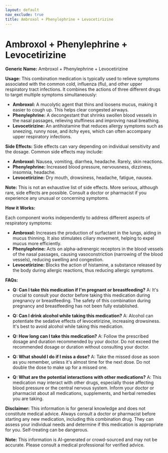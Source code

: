 ```yaml
---
layout: default
nav_exclude: true
title: Ambroxol + Phenylephrine + Levocetirizine
---
```


# Ambroxol + Phenylephrine + Levocetirizine

**Generic Name:** Ambroxol + Phenylephrine + Levocetirizine

**Usage:** This combination medication is typically used to relieve symptoms associated with the common cold, influenza (flu), and other upper respiratory tract infections.  It combines the actions of three different drugs to target multiple symptoms simultaneously:

* **Ambroxol:** A mucolytic agent that thins and loosens mucus, making it easier to cough up. This helps clear congested airways.
* **Phenylephrine:** A decongestant that shrinks swollen blood vessels in the nasal passages, relieving stuffiness and improving nasal breathing.
* **Levocetirizine:** An antihistamine that reduces allergy symptoms such as sneezing, runny nose, and itchy eyes, which can often accompany upper respiratory infections.


**Side Effects:**  Side effects can vary depending on individual sensitivity and the dosage.  Common side effects may include:

* **Ambroxol:** Nausea, vomiting, diarrhea, headache.  Rarely, skin reactions.
* **Phenylephrine:** Increased blood pressure, nervousness, dizziness, insomnia, headache.
* **Levocetirizine:** Dry mouth, drowsiness, headache, fatigue, nausea.


**Note:** This is not an exhaustive list of side effects.  More serious, although rare, side effects are possible. Consult a doctor or pharmacist if you experience any unusual or concerning symptoms.

**How it Works:**

Each component works independently to address different aspects of respiratory symptoms:

* **Ambroxol:** Increases the production of surfactant in the lungs, aiding in mucus thinning.  It also stimulates ciliary movement, helping to expel mucus more efficiently.
* **Phenylephrine:** Acts on alpha-adrenergic receptors in the blood vessels of the nasal passages, causing vasoconstriction (narrowing of the blood vessels), reducing swelling and congestion.
* **Levocetirizine:**  Blocks the action of histamine, a substance released by the body during allergic reactions, thus reducing allergic symptoms.


**FAQs:**

* **Q: Can I take this medication if I'm pregnant or breastfeeding?**  A:  It's crucial to consult your doctor before taking this medication during pregnancy or breastfeeding. The safety of this combination during pregnancy and breastfeeding has not been fully established.

* **Q: Can I drink alcohol while taking this medication?** A:  Alcohol can potentiate the sedative effects of levocetirizine, increasing drowsiness.  It's best to avoid alcohol while taking this medication.

* **Q: How long can I take this medication?** A: Follow the prescribed dosage and duration recommended by your doctor.  Do not exceed the recommended dosage or duration without consulting your doctor.

* **Q: What should I do if I miss a dose?** A:  Take the missed dose as soon as you remember, unless it's almost time for the next dose.  Do not double the dose to make up for a missed one.

* **Q: What are the potential interactions with other medications?** A: This medication may interact with other drugs, especially those affecting blood pressure or the central nervous system.  Inform your doctor or pharmacist about all medications, supplements, and herbal remedies you are taking.


**Disclaimer:** This information is for general knowledge and does not constitute medical advice.  Always consult a doctor or pharmacist before starting any new medication, including this combination drug. They can assess your individual needs and determine if this medication is appropriate for you.  Self-treating can be dangerous.


**Note:** This information is AI-generated or crowd-sourced and may not be accurate. Please consult a medical professional for verified advice.